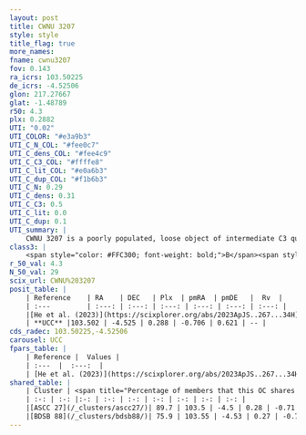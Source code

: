 ```yaml
---
layout: post
title: CWNU 3207
style: style
title_flag: true
more_names: 
fname: cwnu3207
fov: 0.143
ra_icrs: 103.50225
de_icrs: -4.52506
glon: 217.27667
glat: -1.48789
r50: 4.3
plx: 0.2882
UTI: "0.02"
UTI_COLOR: "#e3a9b3"
UTI_C_N_COL: "#fee0c7"
UTI_C_dens_COL: "#fee4c9"
UTI_C_C3_COL: "#ffffe8"
UTI_C_lit_COL: "#e0a6b3"
UTI_C_dup_COL: "#f1b6b3"
UTI_C_N: 0.29
UTI_C_dens: 0.31
UTI_C_C3: 0.5
UTI_C_lit: 0.0
UTI_C_dup: 0.1
UTI_summary: |
    CWNU 3207 is a poorly populated, loose object of intermediate C3 quality. It was recently reported in the literature.<br><br><span style="color: #99180f; font-weight: bold;">Warning: </span>This is likely a duplicate object, which shares a large percentage of members with at least one previously reported entry.
class3: |
    <span style="color: #FFC300; font-weight: bold;">B</span><span style="color: #FFC300; font-weight: bold;">B</span>
r_50_val: 4.3
N_50_val: 29
scix_url: CWNU%203207
posit_table: |
    | Reference    | RA    | DEC   | Plx  | pmRA  | pmDE   |  Rv  |
    | :---         | :---: | :---: | :---: | :---: | :---: | :---: |
    |[He et al. (2023)](https://scixplorer.org/abs/2023ApJS..267...34H) | 103.512 | -4.522 | 0.279 | -0.709 | 0.617 | -- |
    | **UCC** |103.502 | -4.525 | 0.288 | -0.706 | 0.621 | -- | 
cds_radec: 103.50225,-4.52506
carousel: UCC
fpars_table: |
    | Reference |  Values |
    | :---  |  :---:  |
    | [He et al. (2023)](https://scixplorer.org/abs/2023ApJS..267...34H) | `A0=3.2, m-M=12.3, logA=8.5` |
shared_table: |
    | Cluster | <span title="Percentage of members that this OC shares with the ones listed">%</span>   | RA   | DEC   | Plx   | pmRA  | pmDE  | Rv | UTI |
    | :-: | :-: |:-: | :-: | :-: | :-: | :-: | :-: | :-: |
    |[ASCC 27](/_clusters/ascc27/)| 89.7 | 103.5 | -4.5 | 0.28 | -0.71 | 0.62 | -- |0.54 |
    |[BDSB 88](/_clusters/bdsb88/)| 75.9 | 103.55 | -4.53 | 0.27 | -0.73 | 0.67 | -- |0.1 |
---
```

